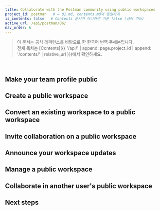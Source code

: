 ```yaml
---
title: Collaborate with the Postman community using public workspaces
project_id: postman   # ← 01.md, contents.md와 동일하게
is_contents: false   # Contents 문서가 아니라면 기본 false (생략 가능)
active_url: /api/postman/06/
nav_order: 6 
---
```


> 이 문서는 공식 레퍼런스를 바탕으로 한 한국어 번역·주해본입니다.  
> 전체 목차는 [Contents]({{ '/api/' | append: page.project_id | append: '/contents/' | relative_url }})에서 확인하세요.

<br>

## Make your team profile public
## Create a public workspace
## Convert an existing workspace to a public workspace
## Invite collaboration on a public workspace
## Announce your workspace updates
## Manage a public workspace
## Collaborate in another user's public workspace
## Next steps
